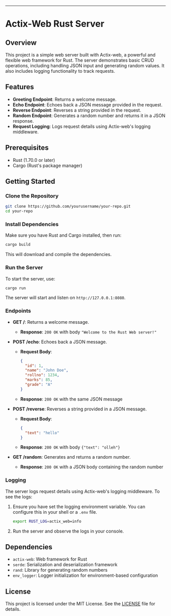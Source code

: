 

---

# Actix-Web Rust Server

## Overview

This project is a simple web server built with Actix-web, a powerful and flexible web framework for Rust. The server demonstrates basic CRUD operations, including handling JSON input and generating random values. It also includes logging functionality to track requests.

## Features

- **Greeting Endpoint**: Returns a welcome message.
- **Echo Endpoint**: Echoes back a JSON message provided in the request.
- **Reverse Endpoint**: Reverses a string provided in the request.
- **Random Endpoint**: Generates a random number and returns it in a JSON response.
- **Request Logging**: Logs request details using Actix-web's logging middleware.

## Prerequisites

- Rust (1.70.0 or later)
- Cargo (Rust's package manager)

## Getting Started

### Clone the Repository

```sh
git clone https://github.com/yourusername/your-repo.git
cd your-repo
```

### Install Dependencies

Make sure you have Rust and Cargo installed, then run:

```sh
cargo build
```

This will download and compile the dependencies.

### Run the Server

To start the server, use:

```sh
cargo run
```

The server will start and listen on `http://127.0.0.1:8080`.

### Endpoints

- **GET /**: Returns a welcome message.
  - **Response**: `200 OK` with body `"Welcome to the Rust Web server!"`

- **POST /echo**: Echoes back a JSON message.
  - **Request Body**:
    ```json
    {
      "id": 1,
      "name": "John Doe",
      "rollno": 1234,
      "marks": 85,
      "grade": "A"
    }
    ```
  - **Response**: `200 OK` with the same JSON message

- **POST /reverse**: Reverses a string provided in a JSON message.
  - **Request Body**:
    ```json
    {
      "text": "hello"
    }
    ```
  - **Response**: `200 OK` with body `{"text": "olleh"}`

- **GET /random**: Generates and returns a random number.
  - **Response**: `200 OK` with a JSON body containing the random number

### Logging

The server logs request details using Actix-web's logging middleware. To see the logs:

1. Ensure you have set the logging environment variable. You can configure this in your shell or a `.env` file.

   ```sh
   export RUST_LOG=actix_web=info
   ```

2. Run the server and observe the logs in your console.

## Dependencies

- `actix-web`: Web framework for Rust
- `serde`: Serialization and deserialization framework
- `rand`: Library for generating random numbers
- `env_logger`: Logger initialization for environment-based configuration

## License

This project is licensed under the MIT License. See the [LICENSE](LICENSE) file for details.


